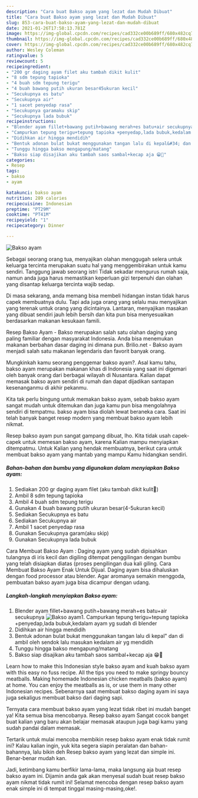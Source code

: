 ```yaml
---
description: "Cara buat Bakso ayam yang lezat dan Mudah Dibuat"
title: "Cara buat Bakso ayam yang lezat dan Mudah Dibuat"
slug: 853-cara-buat-bakso-ayam-yang-lezat-dan-mudah-dibuat
date: 2021-01-26T17:58:13.781Z
image: https://img-global.cpcdn.com/recipes/cad332ce00b689ff/680x482cq70/bakso-ayam-foto-resep-utama.jpg
thumbnail: https://img-global.cpcdn.com/recipes/cad332ce00b689ff/680x482cq70/bakso-ayam-foto-resep-utama.jpg
cover: https://img-global.cpcdn.com/recipes/cad332ce00b689ff/680x482cq70/bakso-ayam-foto-resep-utama.jpg
author: Wesley Coleman
ratingvalue: 5
reviewcount: 5
recipeingredient:
- "200 gr daging ayam filet aku tambah dikit kulit"
- "8 sdm tepung tapioka"
- "4 buah sdm tepung terigu"
- "4 buah bawang putih ukuran besar45ukuran kecil"
- "Secukupnya es batu"
- "Secukupnya air"
- "1 sacet penyedap rasa"
- "Secukupnya garamaku skip"
- "Secukupnya lada bubuk"
recipeinstructions:
- "Blender ayam fillet+bawang putih+bawang merah+es batu+air secukupnya"
- "Campurkan tepung terigu+tepung tapioka +penyedap,lada bubuk,kedalam ayam yg sudah di blender"
- "Didihkan air hingga mendidih"
- "Bentuk adonan bulat bukat menggunakan tangan lalu di kepal&#34; dan di ambil oleh sendok lalu masukan kedalam air yg mendidih"
- "Tunggu hingga bakso mengapung/matang"
- "Bakso siap disajikan aku tambah saos sambal+kecap aja 😁🤭"
categories:
- Resep
tags:
- bakso
- ayam

katakunci: bakso ayam 
nutrition: 289 calories
recipecuisine: Indonesian
preptime: "PT29M"
cooktime: "PT41M"
recipeyield: "1"
recipecategory: Dinner

---
```



![Bakso ayam](https://img-global.cpcdn.com/recipes/cad332ce00b689ff/680x482cq70/bakso-ayam-foto-resep-utama.jpg)

Sebagai seorang orang tua, menyajikan olahan menggugah selera untuk keluarga tercinta merupakan suatu hal yang menggembirakan untuk kamu sendiri. Tanggung jawab seorang istri Tidak sekadar mengurus rumah saja, namun anda juga harus memastikan keperluan gizi terpenuhi dan olahan yang disantap keluarga tercinta wajib sedap.

Di masa  sekarang, anda memang bisa membeli hidangan instan tidak harus capek membuatnya dulu. Tapi ada juga orang yang selalu mau menyajikan yang terenak untuk orang yang dicintainya. Lantaran, menyajikan masakan yang dibuat sendiri jauh lebih bersih dan kita pun bisa menyesuaikan berdasarkan makanan kesukaan famili. 

Resep Bakso Ayam - Bakso merupakan salah satu olahan daging yang paling familiar dengan masyarakat Indonesia. Anda bisa menemukan makanan berbahan dasar daging ini dimana pun. Brilio.net - Bakso ayam menjadi salah satu makanan legendaris dan favorit banyak orang.

Mungkinkah kamu seorang penggemar bakso ayam?. Asal kamu tahu, bakso ayam merupakan makanan khas di Indonesia yang saat ini digemari oleh banyak orang dari berbagai wilayah di Nusantara. Kalian dapat memasak bakso ayam sendiri di rumah dan dapat dijadikan santapan kesenanganmu di akhir pekanmu.

Kita tak perlu bingung untuk memakan bakso ayam, sebab bakso ayam sangat mudah untuk ditemukan dan juga kamu pun bisa mengolahnya sendiri di tempatmu. bakso ayam bisa diolah lewat beraneka cara. Saat ini telah banyak banget resep modern yang membuat bakso ayam lebih nikmat.

Resep bakso ayam pun sangat gampang dibuat, lho. Kita tidak usah capek-capek untuk memesan bakso ayam, karena Kalian mampu menyiapkan ditempatmu. Untuk Kalian yang hendak membuatnya, berikut cara untuk membuat bakso ayam yang mantab yang mampu Kamu hidangkan sendiri.

<!--inarticleads1-->

##### Bahan-bahan dan bumbu yang digunakan dalam menyiapkan Bakso ayam:

1. Sediakan 200 gr daging ayam filet (aku tambah dikit kulit🤭)
1. Ambil 8 sdm tepung tapioka
1. Ambil 4 buah sdm tepung terigu
1. Gunakan 4 buah bawang putih ukuran besar(4-5ukuran kecil)
1. Sediakan Secukupnya es batu
1. Sediakan Secukupnya air
1. Ambil 1 sacet penyedap rasa
1. Gunakan Secukupnya garam(aku skip)
1. Gunakan Secukupnya lada bubuk


Cara Membuat Bakso Ayam : Daging ayam yang sudah dipisahkan tulangnya di iris kecil dan digiling ditempat penggilingan dengan bumbu yang telah disiapkan diatas (proses pengilingan dua kali giling. Cara Membuat Bakso Ayam Enak Untuk Dijual. Daging ayam bisa dihaluskan dengan food processor atau blender. Agar aromanya semakin menggoda, pembuatan bakso ayam juga bisa dicampur dengan udang. 

<!--inarticleads2-->

##### Langkah-langkah menyiapkan Bakso ayam:

1. Blender ayam fillet+bawang putih+bawang merah+es batu+air secukupnya
<img src="https://img-global.cpcdn.com/steps/d21e44b908a3f8e4/160x128cq70/bakso-ayam-langkah-memasak-1-foto.jpg" alt="Bakso ayam">1. Campurkan tepung terigu+tepung tapioka +penyedap,lada bubuk,kedalam ayam yg sudah di blender
1. Didihkan air hingga mendidih
1. Bentuk adonan bulat bukat menggunakan tangan lalu di kepal&#34; dan di ambil oleh sendok lalu masukan kedalam air yg mendidih
1. Tunggu hingga bakso mengapung/matang
1. Bakso siap disajikan aku tambah saos sambal+kecap aja 😁🤭


Learn how to make this Indonesian style bakso ayam and kuah bakso ayam with this easy no fuss recipe. All the tips you need to make springy bouncy meatballs. Making homemade Indonesian chicken meatballs (bakso ayam) at home. You can enjoy the meatballs as is, or use them in many other Indonesian recipes. Sebenarnya saat membuat bakso daging ayam ini saya juga sekaligus membuat bakso dari daging sapi. 

Ternyata cara membuat bakso ayam yang lezat tidak ribet ini mudah banget ya! Kita semua bisa mencobanya. Resep bakso ayam Sangat cocok banget buat kalian yang baru akan belajar memasak ataupun juga bagi kamu yang sudah pandai dalam memasak.

Tertarik untuk mulai mencoba membikin resep bakso ayam enak tidak rumit ini? Kalau kalian ingin, yuk kita segera siapin peralatan dan bahan-bahannya, lalu bikin deh Resep bakso ayam yang lezat dan simple ini. Benar-benar mudah kan. 

Jadi, ketimbang kamu berfikir lama-lama, maka langsung aja buat resep bakso ayam ini. Dijamin anda gak akan menyesal sudah buat resep bakso ayam nikmat tidak rumit ini! Selamat mencoba dengan resep bakso ayam enak simple ini di tempat tinggal masing-masing,oke!.

